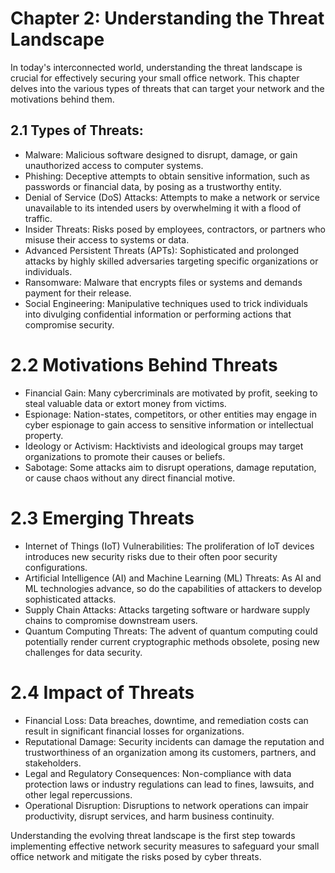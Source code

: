 # Chapter 2: Understanding the Threat Landscape

In today's interconnected world, understanding the threat landscape is crucial for effectively securing your small office network. This chapter delves into the various types of threats that can target your network and the motivations behind them.

## 2.1 Types of Threats:
   - Malware: Malicious software designed to disrupt, damage, or gain unauthorized access to computer systems.
   - Phishing: Deceptive attempts to obtain sensitive information, such as passwords or financial data, by posing as a trustworthy entity.
   - Denial of Service (DoS) Attacks: Attempts to make a network or service unavailable to its intended users by overwhelming it with a flood of traffic.
   - Insider Threats: Risks posed by employees, contractors, or partners who misuse their access to systems or data.
   - Advanced Persistent Threats (APTs): Sophisticated and prolonged attacks by highly skilled adversaries targeting specific organizations or individuals.
   - Ransomware: Malware that encrypts files or systems and demands payment for their release.
   - Social Engineering: Manipulative techniques used to trick individuals into divulging confidential information or performing actions that compromise security.

# 2.2 Motivations Behind Threats
   - Financial Gain: Many cybercriminals are motivated by profit, seeking to steal valuable data or extort money from victims.
   - Espionage: Nation-states, competitors, or other entities may engage in cyber espionage to gain access to sensitive information or intellectual property.
   - Ideology or Activism: Hacktivists and ideological groups may target organizations to promote their causes or beliefs.
   - Sabotage: Some attacks aim to disrupt operations, damage reputation, or cause chaos without any direct financial motive.

# 2.3 Emerging Threats
   - Internet of Things (IoT) Vulnerabilities: The proliferation of IoT devices introduces new security risks due to their often poor security configurations.
   - Artificial Intelligence (AI) and Machine Learning (ML) Threats: As AI and ML technologies advance, so do the capabilities of attackers to develop sophisticated attacks.
   - Supply Chain Attacks: Attacks targeting software or hardware supply chains to compromise downstream users.
   - Quantum Computing Threats: The advent of quantum computing could potentially render current cryptographic methods obsolete, posing new challenges for data security.

# 2.4 Impact of Threats
   - Financial Loss: Data breaches, downtime, and remediation costs can result in significant financial losses for organizations.
   - Reputational Damage: Security incidents can damage the reputation and trustworthiness of an organization among its customers, partners, and stakeholders.
   - Legal and Regulatory Consequences: Non-compliance with data protection laws or industry regulations can lead to fines, lawsuits, and other legal repercussions.
   - Operational Disruption: Disruptions to network operations can impair productivity, disrupt services, and harm business continuity.

Understanding the evolving threat landscape is the first step towards implementing effective network security measures to safeguard your small office network and mitigate the risks posed by cyber threats.